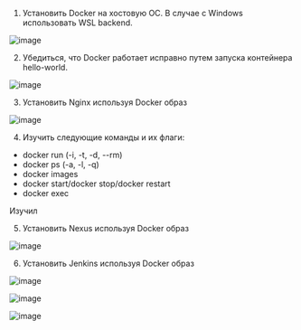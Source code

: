 1. Установить Docker на хостовую ОС. В случае с Windows использовать WSL backend.

![image](https://github.com/tms-dos17-onl/Alex-Krylov/assets/139115675/94bfa703-1a55-4ed7-a842-e9a0246746de)

2. Убедиться, что Docker работает исправно путем запуска контейнера hello-world.

![image](https://github.com/tms-dos17-onl/Alex-Krylov/assets/139115675/b165df2c-4d9e-45b3-a8c9-4e92da9e5492)

3. Установить Nginx используя Docker образ

![image](https://github.com/tms-dos17-onl/Alex-Krylov/assets/139115675/54a91a01-b4c9-48dd-8db3-8b97dea42ec5)


4. Изучить следующие команды и их флаги:
- docker run (-i, -t, -d, --rm)
- docker ps (-a, -l, -q)
- docker images
- docker start/docker stop/docker restart
- docker exec

Изучил

5. Установить Nexus используя Docker образ

![image](https://github.com/tms-dos17-onl/Alex-Krylov/assets/139115675/2f69da97-6977-4c51-aa6b-306cc1477f47)

6. Установить Jenkins используя Docker образ

![image](https://github.com/tms-dos17-onl/Alex-Krylov/assets/139115675/e0e7394d-6ff7-472c-bc2b-998f0399a132)

![image](https://github.com/tms-dos17-onl/Alex-Krylov/assets/139115675/c1c141ff-c49f-4430-a7b8-31351fda0d7c)

![image](https://github.com/tms-dos17-onl/Alex-Krylov/assets/139115675/a652cc11-efcf-455b-b87b-b7bab3103263)
